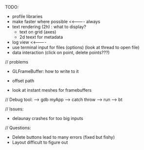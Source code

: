 TODO:
- profile libraries
- make faster where possible                                        <<---- always
- text rendering (2h) : what to display?
	- text on grid (axes)
	- 2d teext for metadata
- log view                                                          <<----
- use terminal input for files (options) (look at thread to open file)
- data interaction (click on point, delete points???)

// problems
- GLFrameBuffer: how to write to it

- offset path
- look at instant meshes for framebuffers

// Debug tool:
--> gdb myApp
--> catch throw
--> run
--> bt

// Issues:
- delaunay crashes for too big inputs

// Questions:
- Delete buttons lead to many errors (fixed but fishy)
- Layout difficult to figure out